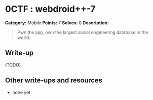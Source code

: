 # 0CTF : webdroid++-7

**Category:** Mobile
**Points:** 7
**Solves:** 0
**Description:**

> Pwn the app, own the largest social engineering database in the world.
>


## Write-up

(TODO)

## Other write-ups and resources

* none yet
